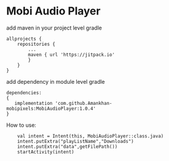 # Mobi Audio Player
add maven in your project level gradle
````
allprojects {
	repositories {
		...
		maven { url 'https://jitpack.io' 
		}
	}
}
````
add dependency in module level gradle
````
dependencies:
{
   implementation 'com.github.Amankhan-mobipixels:MobiAudioPlayer:1.0.4'
}

````
How to use:

        val intent = Intent(this, MobiAudioPlayer::class.java)
        intent.putExtra("playListName","Downloads")
        intent.putExtra("data",getFilePath())
        startActivity(intent)
   
